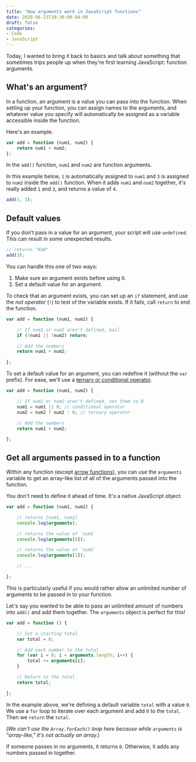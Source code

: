 ```yaml
---
title: "How arguments work in JavaScript functions"
date: 2020-06-23T10:30:00-04:00
draft: false
categories:
- Code
- JavaScript
---
```


Today, I wanted to bring it back to basics and talk about something that sometimes trips people up when they're first learning JavaScript: function arguments.

## What's an argument?

In a function, an argument is a value you can pass into the function. When setting up your function, you can assign names to the arguments, and whatever value you specify will automatically be assigned as a variable accessible inside the function.

Here's an example.

```js
var add = function (num1, num2) {
	return num1 + num2;
};
```

In the `add()` function, `num1` and `num2` are function arguments.

In this example below, `1` is automatically assigned to `num1` and `3` is assigned to `num2` inside the `add()` function. When it adds `num1` and `num2` together, it's really added `1` and `3`, and returns a value of `4`.

```js
add(1, 3);
```

## Default values

If you don't pass in a value for an argument, your script will use `undefined`. This can result in some unexpected results.

```js
// returns "NaN"
add(3);
```

You can handle this one of two ways:

1. Make sure an argument exists before using it.
2. Set a default value for an argument.

To check that an argument exists, you can set up an `if` statement, and use the *not operator* (`!`) to test of the variable exists. If it fails, call `return` to end the function.

```javascript
var add = function (num1, num2) {

	// If num1 or num2 aren't defined, bail
	if (!num1 || !num2) return;

	// Add the numbers
	return num1 + num2;

};
```

To set a default value for an argument, you can redefine it (without the `var` prefix). For ease, we'll use a [ternary or conditional operator](/ternary-operators/).

```javascript
var add = function (num1, num2) {

	// If num1 or num2 aren't defined, set them to 0
	num1 = num1 || 0; // conditional operator
	num2 = num2 ? num2 : 0; // ternary operator

	// Add the numbers
	return num1 + num2;

};
```

## Get all arguments passed in to a function

Within any function (except [arrow functions](/an-introduction-to-es6-arrow-functions/)), you can use the `arguments` variable to get an array-like list of all of the arguments passed into the function.

You don't need to define it ahead of time. It's a native JavaScript object.

```javascript
var add = function (num1, num2) {

	// returns [num1, num2]
	console.log(arguments);

	// returns the value of `num1`
	console.log(arguments[0]);

	// returns the value of `num2`
	console.log(arguments[1]);

	// ...

};
```

This is particularly useful if you would rather allow an unlimited number of arguments to be passed in to your function.

Let's say you wanted to be able to pass an unlimited amount of numbers into `add()` and add them together. The `arguments` object is perfect for this!

```javascript
var add = function () {

	// Set a starting total
	var total = 0;

	// Add each number to the total
	for (var i = 0; i < arguments.length; i++) {
		total += arguments[i];
	}

	// Return to the total
	return total;

};
```

In the example above, we're defining a default variable `total` with a value `0`. We use a `for` loop to iterate over each argument and add it to the `total`. Then we `return` the `total`.

(*We can't use the `Array.forEach()` loop here because while `arguments` is "array-like," it's not actually an array.*)

If someone passes in no arguments, it returns `0`. Otherwise, it adds any numbers passed in together.